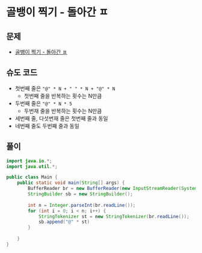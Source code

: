 # 골뱅이 찍기 - 돌아간 ㅍ
## 문제
- [골뱅이 찍기 - 돌아간 ㅍ]()

## 슈도 코드
- 첫번째 줄은 `"@" * N + " " * N + "@" * N`
	- 첫번째 줄을 반복하는 횟수는 N만큼
- 두번째 줄은 `"@" * N * 5`
	- 두번재 줄을 반복하는 횟수는 N만큼
- 세번째 줄, 다섯번재 줄은 첫번째 줄과 동일
- 네번째 줄도 두번째 줄과 동일

## 풀이
```java
import java.io.*;
import java.util.*;

public class Main {
    public static void main(String[] args) {
        BufferReader br = new BufferReader(new InputStreamReader(System.in));
        StringBuilder sb = new StringBuilder();
        
        int n = Integer.parseInt(br.readLine());
        for (int i = 0; i < n; i++) {
            StringTokenizer st = new StringTokenizer(br.readLine());
            sb.append("@" * st)
        }
        
    }
}
```